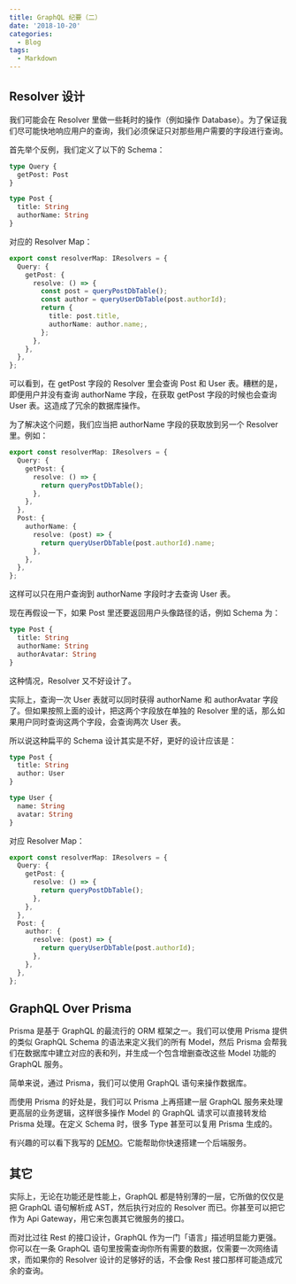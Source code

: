 ```yaml
---
title: GraphQL 纪要（二）
date: '2018-10-20'
categories:
  - Blog
tags:
  - Markdown
---
```


## Resolver 设计
我们可能会在 Resolver 里做一些耗时的操作（例如操作 Database）。为了保证我们尽可能快地响应用户的查询，我们必须保证只对那些用户需要的字段进行查询。

首先举个反例，我们定义了以下的 Schema：

```graphql
type Query {
  getPost: Post
}

type Post {
  title: String
  authorName: String
}
```

对应的 Resolver Map：

```typescript
export const resolverMap: IResolvers = {
  Query: {
    getPost: {
      resolve: () => {
        const post = queryPostDbTable();
        const author = queryUserDbTable(post.authorId);
        return {
          title: post.title,
          authorName: author.name;,
        };
      },
    },
  },
};
```

可以看到，在 getPost 字段的 Resolver 里会查询 Post 和 User 表。糟糕的是，即便用户并没有查询 authorName 字段，在获取 getPost 字段的时候也会查询 User 表。这造成了冗余的数据库操作。

为了解决这个问题，我们应当把 authorName 字段的获取放到另一个 Resolver 里。例如：

```typescript
export const resolverMap: IResolvers = {
  Query: {
    getPost: {
      resolve: () => {
        return queryPostDbTable();
      },
    },
  },
  Post: {
    authorName: {
      resolve: (post) => {
        return queryUserDbTable(post.authorId).name;
      },
    },
  },
};
```

这样可以只在用户查询到 authorName 字段时才去查询 User 表。

现在再假设一下，如果 Post 里还要返回用户头像路径的话，例如 Schema 为：

```graphql
type Post {
  title: String
  authorName: String
  authorAvatar: String
}
```

这种情况，Resolver 又不好设计了。

实际上，查询一次 User 表就可以同时获得 authorName 和 authorAvatar 字段了。但如果按照上面的设计，把这两个字段放在单独的 Resolver 里的话，那么如果用户同时查询这两个字段，会查询两次 User 表。

所以说这种扁平的 Schema 设计其实是不好，更好的设计应该是：

```graphql
type Post {
  title: String
  author: User
}

type User {
  name: String
  avatar: String
}
```

对应 Resolver Map：

```typescript
export const resolverMap: IResolvers = {
  Query: {
    getPost: {
      resolve: () => {
        return queryPostDbTable();
      },
    },
  },
  Post: {
    author: {
      resolve: (post) => {
        return queryUserDbTable(post.authorId);
      },
    },
  },
};
```

## GraphQL Over Prisma
Prisma 是基于 GraphQL 的最流行的 ORM 框架之一。我们可以使用 Prisma 提供的类似 GraphQL Schema 的语法来定义我们的所有 Model，然后 Prisma 会帮我们在数据库中建立对应的表和列，并生成一个包含增删查改这些 Model 功能的 GraphQL 服务。

简单来说，通过 Prisma，我们可以使用 GraphQL 语句来操作数据库。

而使用 Prisma 的好处是，我们可以 Prisma 上再搭建一层 GraphQL 服务来处理更高层的业务逻辑，这样很多操作 Model 的 GraphQL 请求可以直接转发给 Prisma 处理。在定义 Schema 时，很多 Type 甚至可以复用 Prisma 生成的。

有兴趣的可以看下我写的 [DEMO](https://github.com/nekocode/typescript-graphql-over-prisma)。它能帮助你快速搭建一个后端服务。

## 其它
实际上，无论在功能还是性能上，GraphQL 都是特别薄的一层，它所做的仅仅是把 GraphQL 语句解析成 AST，然后执行对应的 Resolver 而已。你甚至可以把它作为 Api Gateway，用它来包裹其它微服务的接口。

而对比过往 Rest 的接口设计，GraphQL 作为一门「语言」描述明显能力更强。你可以在一条 GraphQL 语句里按需查询你所有需要的数据，仅需要一次网络请求，而如果你的 Resolver 设计的足够好的话，不会像 Rest 接口那样可能造成冗余的查询。
